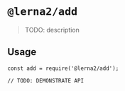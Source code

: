 # `@lerna2/add`

> TODO: description

## Usage

```
const add = require('@lerna2/add');

// TODO: DEMONSTRATE API
```
